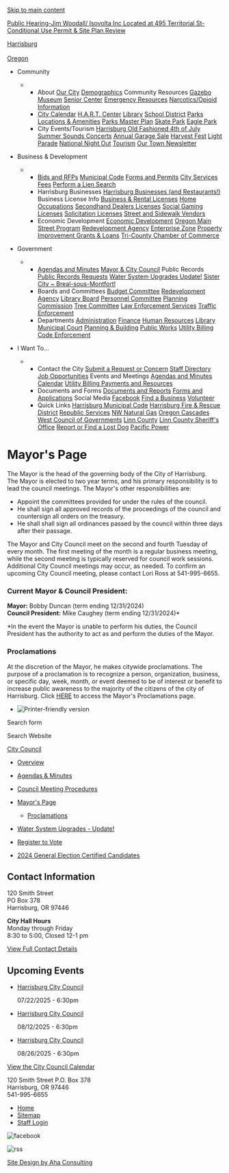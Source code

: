 [Skip to main content](https://www.ci.harrisburg.or.us/citycouncil/page/mayors-page/)

[Public Hearing-Jim Woodall/ Isovolta Inc Located at 495 Territorial St-Conditional Use Permit &amp; Site Plan Review](https://www.ci.harrisburg.or.us/planning/page/public-hearing-jim-woodall-isovolta-inc-located-495-territorial-st-conditional-use)

[Harrisburg  
\
Oregon](https://www.ci.harrisburg.or.us "Home")

- Community
  
  - - About [Our City](https://www.ci.harrisburg.or.us/node/216) [Demographics](https://www.ci.harrisburg.or.us/node/217) Community Resources [Gazebo](https://www.ci.harrisburg.or.us/node/242) [Museum](https://www.ci.harrisburg.or.us/node/245) [Senior Center](https://www.ci.harrisburg.or.us/node/241) [Emergency Resources](https://www.ci.harrisburg.or.us/node/5961) [Narcotics/Opioid Information](https://www.ci.harrisburg.or.us/node/7877)
    - [City Calendar](https://www.ci.harrisburg.or.us/calendar) [H.A.R.T. Center](https://www.ci.harrisburg.or.us/hart) [Library](https://www.ci.harrisburg.or.us/library) [School District](https://www.harrisburg.k12.or.us) [Parks](https://www.ci.harrisburg.or.us/parksrec) [Locations &amp; Amenities](https://www.ci.harrisburg.or.us/parksites) [Parks Master Plan](https://www.ci.harrisburg.or.us/node/7770) [Skate Park](https://www.ci.harrisburg.or.us/node/250) [Eagle Park](https://www.ci.harrisburg.or.us/node/7622)
    - City Events/Tourism [Harrisburg Old Fashioned 4th of July](https://www.ci.harrisburg.or.us/node/285) [Summer Sounds Concerts](https://www.ci.harrisburg.or.us/node/497) [Annual Garage Sale](https://www.ci.harrisburg.or.us/node/3341) [Harvest Fest](https://www.ci.harrisburg.or.us/node/291) [Light Parade](https://www.ci.harrisburg.or.us/node/498) [National Night Out](https://www.ci.harrisburg.or.us/node/7991) [Tourism](https://www.ci.harrisburg.or.us/community/page/tourism) [Our Town Newsletter](https://www.ci.harrisburg.or.us/community/page/our-town-newsletters)
- Business &amp; Development
  
  - - [Bids and RFPs](https://www.ci.harrisburg.or.us/rfps) [Municipal Code](https://www.codepublishing.com/or/harrisburg) [Forms and Permits](https://www.ci.harrisburg.or.us/forms) [City Services Fees](https://www.ci.harrisburg.or.us/administration/page/city-fees-services) [Perform a Lien Search](https://www.ci.harrisburg.or.us/node/253)
    - Harrisburg Businesses [Harrisburg Businesses (and Restaurants!)](https://www.ci.harrisburg.or.us/node/6001) Business License Info [Business &amp; Rental Licenses](https://www.ci.harrisburg.or.us/economicdevelopment/page/business-and-rental-licenses) [Home Occupations](https://www.ci.harrisburg.or.us/economicdevelopment/page/home-occupation-business-licenses) [Secondhand Dealers Licenses](https://www.ci.harrisburg.or.us/economicdevelopment/page/secondhand-dealers) [Social Gaming Licenses](https://www.ci.harrisburg.or.us/economicdevelopment/page/social-games-licenses) [Solicitation Licenses](https://www.ci.harrisburg.or.us/economicdevelopment/page/solicitation-license) [Street and Sidewalk Vendors](https://www.ci.harrisburg.or.us/economicdevelopment/page/street-and-sidewalk-vendor-licenses)
    - Economic Development [Economic Development](https://www.ci.harrisburg.or.us/node/3351) [Oregon Main Street Program](https://www.ci.harrisburg.or.us/node/443) [Redevelopment Agency](https://www.ci.harrisburg.or.us/economicdevelopment/page/Harrisburg-redevelopment-agency) [Enterprise Zone](https://www.ci.harrisburg.or.us/economicdevelopment/page/enterprise-zone) [Property Improvement Grants &amp; Loans](https://www.ci.harrisburg.or.us/node/470) [Tri-County Chamber of Commerce](https://www.tri-countychamber.com)
- Government
  
  - - [Agendas and Minutes](https://www.ci.harrisburg.or.us/meetings) [Mayor &amp; City Council](https://www.ci.harrisburg.or.us/citycouncil) Public Records [Public Records Requests](https://www.ci.harrisburg.or.us/administration/page/public-records-requests) [Water System Upgrades Update!](https://www.ci.harrisburg.or.us/node/2551) [Sister City ~ Breal-sous-Montfort!](https://www.ci.harrisburg.or.us/node/8148)
    - Boards and Committees [Budget Committee](https://www.ci.harrisburg.or.us/budgetcommittee) [Redevelopment Agency](https://www.ci.harrisburg.or.us/hra) [Library Board](https://www.ci.harrisburg.or.us/lb) [Personnel Committee](https://www.ci.harrisburg.or.us/personnelcommittee) [Planning Commission](https://www.ci.harrisburg.or.us/pc) [Tree Committee](https://www.ci.harrisburg.or.us/bc/page/tree-committee) [Law Enforcement Services](https://www.ci.harrisburg.or.us/node/7624) [Traffic Enforcement](https://www.ci.harrisburg.or.us/node/5501)
    - Departments [Administration](https://www.ci.harrisburg.or.us/administration) [Finance](https://www.ci.harrisburg.or.us/finance) [Human Resources](https://www.ci.harrisburg.or.us/hr) [Library](https://www.ci.harrisburg.or.us/library) [Municipal Court](https://www.ci.harrisburg.or.us/node/4391) [Planning &amp; Building](https://www.ci.harrisburg.or.us/planning) [Public Works](https://www.ci.harrisburg.or.us/publicworks) [Utility Billing](https://www.ci.harrisburg.or.us/utilitybilling) [Code Enforcement](https://www.ci.harrisburg.or.us/node/7867)
- I Want To...
  
  - - Contact the City [Submit a Request or Concern](https://www.ci.harrisburg.or.us/contact) [Staff Directory](https://www.ci.harrisburg.or.us/directory) [Job Opportunities](https://www.ci.harrisburg.or.us/jobs) Events and Meetings [Agendas and Minutes](https://www.ci.harrisburg.or.us/meetings) [Calendar](https://www.ci.harrisburg.or.us/calendar) [Utility Billing Payments and Resources](https://www.ci.harrisburg.or.us/node/227)
    - Documents and Forms [Documents and Reports](https://www.ci.harrisburg.or.us/documents) [Forms and Applications](https://www.ci.harrisburg.or.us/forms) Social Media [Facebook](https://www.facebook.com/harrisburgoregon) [Find a Business](https://www.ci.harrisburg.or.us/node/298) [Volunteer](https://www.ci.harrisburg.or.us/node/239)
    - Quick Links [Harrisburg Municipal Code](https://www.codepublishing.com/or/harrisburg) [Harrisburg Fire &amp; Rescue District](https://www.facebook.com/HRFPD) [Republic Services](https://www.republicservices.com) [NW Natural Gas](https://www.nwnatural.com) [Oregon Cascades West Council of Governments](https://www.ocwcog.org) [Linn County](https://www.co.linn.or.us) [Linn County Sheriff's Office](https://www.linnsheriff.org) [Report or Find a Lost Dog](https://www.linnsheriff.org/animal-control) [Pacific Power](https://www.pacificpower.net)

# Mayor's Page

The Mayor is the head of the governing body of the City of Harrisburg. The Mayor is elected to two year terms, and his primary responsibility is to lead the council meetings. The Mayor's other responsibilities are:

- Appoint the committees provided for under the rules of the council.
- He shall sign all approved records of the proceedings of the council and countersign all orders on the treasury.
- He shall shall sign all ordinances passed by the council within three days after their passage.

The Mayor and City Council meet on the second and fourth Tuesday of every month. The first meeting of the month is a regular business meeting, while the second meeting is typically reserved for council work sessions. Additional City Council meetings may occur, as needed. To confirm an upcoming City Council meeting, please contact Lori Ross at 541-995-6655.

### Current Mayor &amp; Council President:

**Mayor:** Bobby Duncan (term ending 12/31/2024)  
**Council President:** Mike Caughey (term ending 12/31/2024)*

\*In the event the Mayor is unable to perform his duties, the Council President has the authority to act as and perform the duties of the Mayor.

### Proclamations

At the discretion of the Mayor, he makes citywide proclamations. The purpose of a proclamation is to recognize a person, organization, business, or specific day, week, month, or event deemed to be of interest or benefit to increase public awareness to the majority of the citizens of the city of Harrisburg. Click [HERE](https://www.ci.harrisburg.or.us/citycouncil/page/proclamations) to access the Mayor's Proclamations page.

- ![Printer-friendly version](https://www.ci.harrisburg.or.us/sites/all/modules/print/icons/print_icon.png "Printer-friendly version")

Search form

Search Website

[City Council](https://www.ci.harrisburg.or.us/citycouncil)

- [Overview](https://www.ci.harrisburg.or.us/citycouncil)
- [Agendas &amp; Minutes](https://www.ci.harrisburg.or.us/meetings?field_microsite_tid_1=27)
- [Council Meeting Procedures](https://www.ci.harrisburg.or.us/citycouncil/page/meeting-procedures)
- [Mayor's Page](https://www.ci.harrisburg.or.us/citycouncil/page/mayors-page)
  
  - [Proclamations](https://www.ci.harrisburg.or.us/citycouncil/page/proclamations)
- [Water System Upgrades - Update!](https://www.ci.harrisburg.or.us/citycouncil/page/water-system-upgrades-construction-continues-both-north-and-south-water-plant)
- [Register to Vote](https://www.ci.harrisburg.or.us/citycouncil/page/register-vote "Register to Vote")
- [2024 General Election Certified Candidates](https://www.ci.harrisburg.or.us/citycouncil/page/certified-candidates-2024-general-election-city-harrisburg)

## Contact Information

120 Smith Street  
PO Box 378  
Harrisburg, OR 97446

**City Hall Hours**  
Monday through Friday  
8:30 to 5:00, Closed 12-1 pm

[View Full Contact Details](https://www.ci.harrisburg.or.us/citycouncil/custom-contact-page/city-council-contact-information)

## Upcoming Events

- [Harrisburg City Council](https://www.ci.harrisburg.or.us/citycouncil/page/harrisburg-city-council-29)
  
  07/22/2025 - 6:30pm
- [Harrisburg City Council](https://www.ci.harrisburg.or.us/citycouncil/page/harrisburg-city-council-20)
  
  08/12/2025 - 6:30pm
- [Harrisburg City Council](https://www.ci.harrisburg.or.us/citycouncil/page/harrisburg-city-council-30)
  
  08/26/2025 - 6:30pm

[View the City Council Calendar](https://www.ci.harrisburg.or.us/calendar?field_microsite_tid_1=27)

120 Smith Street P.O. Box 378  
Harrisburg, OR 97446  
541-995-6655

- [Home](https://www.ci.harrisburg.or.us)
- [Sitemap](https://www.ci.harrisburg.or.us/sitemap)
- [Staff Login](https://www.ci.harrisburg.or.us/user/login?current=node%2F526)

![facebook](https://www.ci.harrisburg.or.us/sites/all/themes/aha_compass/images/social-icons/facebook.png)

![rss](https://www.ci.harrisburg.or.us/sites/all/themes/aha_compass/images/social-icons/social-rss.png)

[Site Design by Aha Consulting](https://www.ahaconsulting.com)